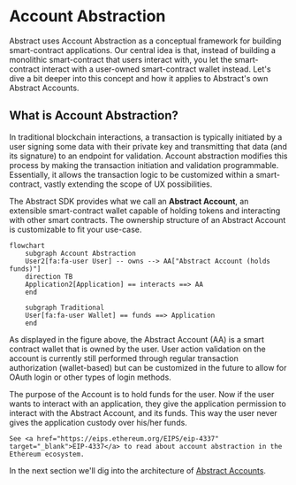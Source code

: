 # Account Abstraction

Abstract uses Account Abstraction as a conceptual framework for building smart-contract applications. Our central idea is that, instead of building a monolithic smart-contract that users interact with, you let the smart-contract interact with a user-owned smart-contract wallet instead. Let's dive a bit deeper into this concept and how it applies to Abstract's own Abstract Accounts.

## What is Account Abstraction?

In traditional blockchain interactions, a transaction is typically initiated by a user signing some data with their private key and transmitting that data (and its signature) to an endpoint for validation. Account abstraction modifies this process by making the transaction initiation and validation programmable. Essentially, it allows the transaction logic to be customized within a smart-contract, vastly extending the scope of UX possibilities.

The Abstract SDK provides what we call an **Abstract Account**, an extensible smart-contract wallet capable of holding tokens and interacting with other smart contracts. The ownership structure of an Abstract Account is customizable to fit your use-case.

```mermaid
flowchart
    subgraph Account Abstraction
    User2[fa:fa-user User] -- owns --> AA["Abstract Account (holds funds)"]
    direction TB
    Application2[Application] == interacts ==> AA
    end

    subgraph Traditional
    User[fa:fa-user Wallet] == funds ==> Application
    end
```

As displayed in the figure above, the Abstract Account (AA) is a smart contract wallet that is owned by the user. User action validation on the account is currently still performed through regular transaction authorization (wallet-based) but can be customized in the future to allow for OAuth login or other types of login methods.

The purpose of the Account is to hold funds for the user. Now if the user wants to interact with an application, they give the application permission to interact with the Abstract Account, and its funds. This way the user never gives the application custody over his/her funds.

```admonish info
See <a href="https://eips.ethereum.org/EIPS/eip-4337" target="_blank">EIP-4337</a> to read about account abstraction in the Ethereum ecosystem.
```

In the next section we'll dig into the architecture of [Abstract Accounts](../3_framework/3_architecture.md).

<!-- This concept of account abstraction can provide numerous benefits:

- **Improved User Experience**: Users can interact with smart contracts more seamlessly, without worrying about the
  underlying blockchain complexities. The verification model can be tailored to feel like familiar web2 experiences.

- **Enhanced Security**: By shifting validation logic to smart contracts, a variety of security checks can be
  implemented to guard against unauthorized transactions. This could include multi-factor authentication, whitelisting,
  and more.

- **Reliable Fee Payment**: Account abstraction can enable smart contracts to pay for gas, thereby relieving end-users
  from managing volatile gas prices or even paying for gas at all.

In the following sections, we'll discuss how Abstract utilizes the concept of account abstraction, ensuring modularity,
security, and scalability in applications built using the Abstract SDK. -->

<!-- ## Abstract Apps

Abstract Apps are smart-contracts that add functionality to an Abstract Account. Here's a small snippet of code to give
you an idea of how an App is created with the Abstract SDK:

```rust,no_run
{{#include ../../../packages/abstract-app/examples/counter.rs:handlers}}
```

The code above defines an **Abstract App**. This app can be installed on any Abstract Account through
the <a href="https://console.abstract.money" target="_blank">Abstract App
store</a>, allowing developers to monetize their code.

The customizable handlers that are used in the builder are functions similar to the native CosmWasm entry-point
functions. They expose an additional App object which, via the `abstract-sdk`, empowers you to execute intricate
multi-contract transactions with minimum code. Importantly, this simplification does not limit the contract's
programmability. Instead, it provides a balance of efficient coding and comprehensive control over inter-contract
interactions.

In the upcoming section we will explore the [architecture of Abstract Accounts](3_architecture.md), providing insights
into its design. -->
